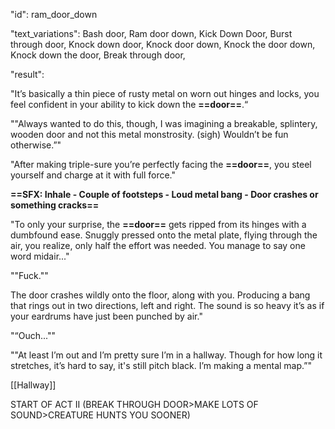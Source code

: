 "id": ram_door_down

"text_variations":
Bash door, Ram door down, Kick Down Door, Burst through door, Knock down door, Knock door down, Knock the door down, Knock down the door, Break through door,

"result":

"It’s basically a thin piece of rusty metal on worn out hinges and locks, you feel confident in your ability to kick down the **==door==**.“

""Always wanted to do this, though, I was imagining a breakable, splintery, wooden door and not this metal monstrosity. (sigh) Wouldn’t be fun otherwise.”" 

"After making triple-sure you’re perfectly facing the **==door==**, you steel yourself and charge at it with full force."

**==SFX: Inhale - Couple of footsteps - Loud metal bang - Door crashes or something cracks==**

"To only your surprise, the **==door==** gets ripped from its hinges with a dumbfound ease. Snuggly pressed onto the metal plate, flying through the air, you realize, only half the effort was needed. You manage to say one word midair..." 

""Fuck."" 

The door crashes wildly onto the floor, along with you. Producing a bang that rings out in two directions, left and right. The sound is so heavy it’s as if your eardrums have just been punched by air."

"“Ouch...""

""At least I’m out and I’m pretty sure I’m in a hallway. Though for how long it stretches, it’s hard to say, it's still pitch black. I’m making a mental map.”"

[[Hallway]]

START OF ACT II (BREAK THROUGH DOOR>MAKE LOTS OF SOUND>CREATURE HUNTS YOU SOONER)
